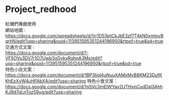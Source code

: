 # Project_redhood
紅帽們專題使用 <br>
網站地圖 : <br>
https://docs.google.com/spreadsheets/d/1rr1D53ptCkJbE3zf7T4kN0xmtsyBgrhN/edit?usp=sharing&ouid=113951595351244196950&rtpof=true&sd=true <br>
交通方式文案 : <br>
https://docs.google.com/document/d/1-VF5OVs3DV7r1O7Uwb3oGykvRqhnA3Ms/edit?usp=sharing&ouid=113951595351244196950&rtpof=true&sd=true <br>
特色小店文案：<br>
https://docs.google.com/document/d/1BP3IiqI4uNuuXAMxMvB8KM23DufKKhEzXvW4uHFAbXA/edit?usp=sharing
特色小食文案：<br>
https://docs.google.com/document/d/1nSVc3mElWYav2UTHvnCudDal3AhhKJ9d7qLnToz59ug/edit?usp=sharing

